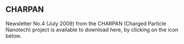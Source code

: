 ## CHARPAN

Newsletter No.4 (July 2009) from the CHARPAN (Charged Particle Nanotech) project is available to download here, by clicking on the icon below.
